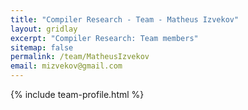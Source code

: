 ```yaml
---
title: "Compiler Research - Team - Matheus Izvekov"
layout: gridlay
excerpt: "Compiler Research: Team members"
sitemap: false
permalink: /team/MatheusIzvekov
email: mizvekov@gmail.com
---
```


{% include team-profile.html %}
